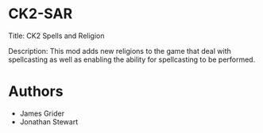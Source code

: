 # CK2-SAR
Title: CK2 Spells and Religion

Description: This mod adds new religions to the game that deal with spellcasting as well as enabling the ability for spellcasting to be performed.

# Authors
* James Grider
* Jonathan Stewart
